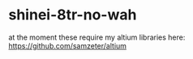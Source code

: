 # shinei-8tr-no-wah

at the moment these require my altium libraries here: https://github.com/samzeter/altium
